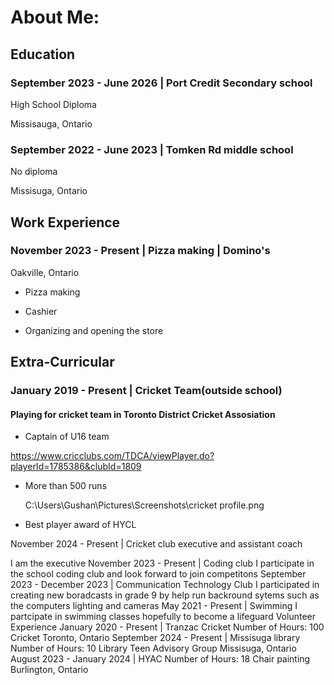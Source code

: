 # About Me:

## Education
### September 2023 - June 2026 | Port Credit Secondary school
High School Diploma

Missisauga, Ontario

### September 2022 - June 2023 | Tomken Rd middle school
No diploma

Missisuga, Ontario


## Work Experience
### November 2023 - Present | Pizza making | Domino's
Oakville, Ontario

- Pizza making

- Cashier

- Organizing and opening the store

## Extra-Curricular
### January 2019 - Present | Cricket Team(outside school)
#### Playing for cricket team in Toronto District Cricket Assosiation
- Captain of U16 team
  
https://www.cricclubs.com/TDCA/viewPlayer.do?playerId=1785386&clubId=1809

- More than 500 runs
  
  C:\Users\Gushan\Pictures\Screenshots\cricket profile.png
  
- Best player award of HYCL

November 2024 - Present | Cricket club executive and assistant coach

I am the executive
November 2023 - Present | Coding club
I participate in the school coding club and look forward to join competitons
September 2023 - December 2023 | Communication Technology Club
I participated in creating new boradcasts in grade 9 by help run backround sytems such as the computers lighting and cameras
May 2021 - Present | Swimming
I partcipate in swimming classes hopefully to become a lifeguard
Volunteer Experience
January 2020 - Present | Tranzac Cricket
Number of Hours: 100
Cricket
Toronto, Ontario
September 2024 - Present | Missisuga library
Number of Hours: 10
Library Teen Advisory Group
Missisuga, Ontario
August 2023 - January 2024 | HYAC
Number of Hours: 18
Chair painting
Burlington, Ontario

